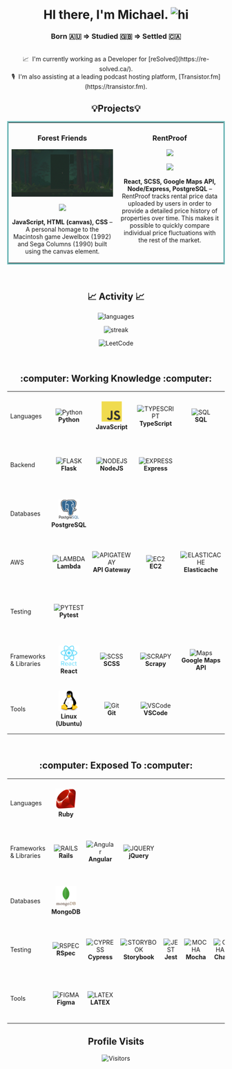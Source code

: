 <h1 align="center">HI there, I'm Michael. <img src="https://user-images.githubusercontent.com/1303154/88677602-1635ba80-d120-11ea-84d8-d263ba5fc3c0.gif" width="28px" height="28px" alt="hi"></h1>

<h3 align="center">Born 🇦🇺 => Studied 🇬🇧 => Settled 🇨🇦</h3>
<br/>

<section align="center">
📈&nbsp; I'm currently working as a Developer for [reSolved](https://re-solved.ca/).
<br/>
🎙️&nbsp; I'm also assisting at a leading podcast hosting platform, [Transistor.fm](https://transistor.fm).
</section>

<section align="center">
<h2>💡Projects💡</h2>
<table bordercolor="#66b2b2">
  <tr>  
    <td width="50%" valign="top">
      <h3>Forest Friends</h3>

![](./forest-friends.gif)

  <p>
  <a target="_blank" rel="noopener noreferrer" href="https://jackduluoz.github.io/jewelbox/jewelbox.html">
    <img src="https://img.shields.io/badge/-website-green?style=for-the-badge&color=243964">
    
  </a>  
      </p>
        <p><strong>JavaScript, HTML (canvas), CSS</strong> – A personal homage to the Macintosh game Jewelbox (1992) and Sega Columns (1990) built using the canvas element.</p>
    </td>
    <td width="50%" valign="top">
      <h3>RentProof</h3>

![](https://github.com/JackDuluoz/RentProof/blob/master/server/assets/home-page.gif)

  <p>
  <a target="_blank" rel="noopener noreferrer" href="https://github.com/JackDuluoz/RentProof">
    <img src="https://img.shields.io/badge/Code-black?style=for-the-badge&logo=github">
  </a> 
      </p>
        <p><strong>React, SCSS, Google Maps API, Node/Express, PostgreSQL</strong> – RentProof tracks rental price data uploaded by users in order to provide a detailed price history of properties over time. This makes it possible to quickly compare individual price fluctuations with the rest of the market.</p>
    </td>
  </tr>
</table>
</section>

<br/>

<section align="center">
<h2>📈 Activity 📈</h2>
<p>
 <img src="https://github-readme-stats.vercel.app/api/top-langs/?username=JackDuluoz&langs_count=6&layout=compact&theme=dark&hide_border=true" alt="languages"/>
  </p>
  <p>
  <img src="https://github-readme-streak-stats.herokuapp.com/?user=JackDuluoz&theme=dark&hide_border=true" alt="streak" />
  </p>
  <p>
  <img alt="LeetCode" src="https://leetcard.jacoblin.cool/broadsword95?border=0&hide=ranking" />
  </p>
</section>

<br/>

<h2 align="center">:computer: Working Knowledge :computer:</h2>

<table>  
  <tr>
    <td>Languages</td>
    <td align="center" height="108" width="108">
      <img
        src="https://upload.wikimedia.org/wikipedia/commons/thumb/c/c3/Python-logo-notext.svg/1869px-Python-logo-notext.svg.png"
        width="48"
        height="48"
        alt="Python"
      />
      <br /><strong>Python</strong>
    </td>
    <td align="center" height="108" width="108">
      <img
        src="https://raw.githubusercontent.com/devicons/devicon/master/icons/javascript/javascript-original.svg"
        width="48"
        height="48"
        alt="JAVASCRIPT"
      />
      <br /><strong>JavaScript</strong>
    </td>
    <td align="center" height="108" width="108">
      <img
        src="https://titrias.com/files/2022/04/typescript.png"
        width="48"
        height="48"
        alt="TYPESCRIPT"
      />
      <br /><strong>TypeScript</strong>
    </td>
    <td align="center" height="108" width="108">
      <img
        src="https://upload.wikimedia.org/wikipedia/commons/8/87/Sql_data_base_with_logo.png"
        width="48"
        height="48"
        alt="SQL"
      />
      <br /><strong>SQL</strong>
    </td>
    <td align="center" height="108" width="108">
      <img
        src="https://raw.githubusercontent.com/devicons/devicon/master/icons/html5/html5-original-wordmark.svg"
        width="48"
        height="48"
        alt="HTML"
      />
      <br /><strong>HTML</strong>
    </td>
    <td align="center" height="108" width="108">
      <img
        src="https://raw.githubusercontent.com/devicons/devicon/master/icons/css3/css3-original-wordmark.svg"
        width="48"
        height="48"
        alt="CSS"
      />
      <br /><strong>CSS</strong>
    </td>
  </tr>

  <tr>
    <td>Backend</td>
    <td align="center" height="108" width="108">
      <img
        src="https://flask.palletsprojects.com/en/2.3.x/_static/flask-vertical.png"
        width="48"
        height="48"
        alt="FLASK"
      />
      <br /><strong>Flask</strong>
    </td>
    <td align="center" height="108" width="108">
      <img
        src="https://cdn.freebiesupply.com/logos/large/2x/nodejs-icon-logo-png-transparent.png"
        width="48"
        height="48"
        alt="NODEJS"
      />
      <br /><strong>NodeJS</strong>
    </td>
    <td align="center" height="108" width="108">
      <img
        src="https://jsurt.github.io/jacks-portfolio/images/color-express-icon%20(1).png"
        width="48"
        height="48"
        alt="EXPRESS"
      />
      <br /><strong>Express</strong>
    </td>
  </tr>
   
  <tr>
    <td>Databases</td>
    <td align="center" height="108" width="108">
      <img
        src="https://raw.githubusercontent.com/devicons/devicon/master/icons/postgresql/postgresql-original-wordmark.svg"
        width="48"
        height="48"
        alt="POSTGRESQL"
      />
      <br /><strong>PostgreSQL</strong>
    </td>  
  </tr>
  <tr>
    <td>AWS</td>
    <td align="center" height="108" width="108">
      <img
        src="https://cdn.worldvectorlogo.com/logos/aws-lambda.svg"
        width="48"
        height="48"
        alt="LAMBDA"
      />
      <br /><strong>Lambda</strong>
    </td>
    <td align="center" height="108" width="108">
      <img
        src="https://static-00.iconduck.com/assets.00/aws-api-gateway-icon-423x512-70e4i3mi.png"
        width="48"
        height="48"
        alt="APIGATEWAY"
      />
      <br /><strong>API Gateway</strong>
    </td>
    <td align="center" height="108" width="108">
      <img
        src="https://www.bouncebacktech.com/assets/img/amzec2logo.png"
        width="48"
        height="48"
        alt="EC2"
      />
      <br /><strong>EC2</strong>
    </td>
    <td align="center" height="108" width="108">
      <img
        src="https://d2908q01vomqb2.cloudfront.net/887309d048beef83ad3eabf2a79a64a389ab1c9f/2021/08/10/AWS_ElastiCache_Icon-1.png"
        width="48"
        height="48"
        alt="ELASTICACHE"
      />
      <br /><strong>Elasticache</strong>
    </td>
    <td align="center" height="108" width="108">
      <img
        src="https://codeopinion.com/wp-content/uploads/2019/08/aws-cloudwatch-logo-png-transparent.png"
        width="48"
        height="48"
        alt="CLOUDWATCH"
      />
      <br /><strong>CloudWatch</strong>
    </td>
  </tr>

  <tr>
    <td>Testing</td>
    <td align="center" height="108" width="108">
      <img
        src="https://upload.wikimedia.org/wikipedia/commons/thumb/b/ba/Pytest_logo.svg/2048px-Pytest_logo.svg.png"
        width="48"
        height="48"
        alt="PYTEST"
      />
      <br /><strong>Pytest</strong>
    </td>
  </tr>

  <tr>
    <td>Frameworks & Libraries</td>
    <td align="center" height="108" width="108">
      <img
        src="https://raw.githubusercontent.com/devicons/devicon/master/icons/react/react-original-wordmark.svg"
        width="48"
        height="48"
        alt="REACT"
      />
      <br /><strong>React</strong>
    </td>
    <td align="center" height="108" width="108">
      <img
        src="https://sass-lang.com/assets/img/styleguide/seal-color.png"
        width="48"
        height="48"
        alt="SCSS"
      />
      <br /><strong>SCSS</strong>
    </td>
    <td align="center" height="108" width="108">
      <img
        src="https://scrapeops.io/img/sdk-icons/scrapy-logo.png"
        width="48"
        height="48"
        alt="SCRAPY"
      />
      <br /><strong>Scrapy</strong>
    </td>
    <td align="center" height="108" width="108">
      <img
        src="https://softauthor.com/wp-content/uploads/2020/05/what-is-google-maps.jpg"
        width="48"
        height="48"
        alt="Maps"
      />
      <br /><strong>Google Maps API</strong>
    </td>
  </tr>
  
  <tr>
    <td>Tools</td>
    <td align="center" height="108" width="108">
      <img
        src="https://raw.githubusercontent.com/devicons/devicon/master/icons/linux/linux-original.svg"
        width="48"
        height="48"
        alt="LINUX"
      />
      <br /><strong>Linux (Ubuntu)</strong>
    </td>
    <td align="center" height="108" width="108">
      <img
        src="https://www.vectorlogo.zone/logos/git-scm/git-scm-icon.svg"
        width="48"
        height="48"
        alt="Git"
      />
      <br /><strong>Git</strong>
    </td>
    <td align="center" height="108" width="108">
      <img
        src="https://cdn.icon-icons.com/icons2/2107/PNG/512/file_type_vscode_icon_130084.png"
        width="48"
        height="48"
        alt="VSCode"
      />
      <br /><strong>VSCode</strong>
    </td>    
  </tr>   
</table>

<br >

<h2 align="center">:computer: Exposed To :computer:</h2>

<table>  
  <tr>
    <td>Languages</td>
    <td align="center" height="108" width="108">
      <img
        src="https://raw.githubusercontent.com/devicons/devicon/master/icons/ruby/ruby-original.svg"
        width="48"
        height="48"
        alt="RUBY"
      />
      <br /><strong>Ruby</strong>
    </td>
  </tr>
    
  <tr>
    <td>Frameworks & Libraries</td>
    <td align="center" height="108" width="108">
      <img
        src="https://cdn.iconscout.com/icon/free/png-256/rails-3521664-2945108.png"
        width="48"
        height="48"
        alt="RAILS"
      />
      <br /><strong>Rails</strong>
    </td>
    <td align="center" height="108" width="108">
      <img
        src="https://upload.wikimedia.org/wikipedia/commons/thumb/c/cf/Angular_full_color_logo.svg/1200px-Angular_full_color_logo.svg.png"
        width="48"
        height="48"
        alt="Angular"
      />
      <br /><strong>Angular</strong>
    </td>
    <td align="center" height="108" width="108">
      <img
        src="https://www.vectorlogo.zone/logos/jquery/jquery-icon.svg"
        width="48"
        height="48"
        alt="JQUERY"
      />
      <br /><strong>jQuery</strong>
    </td>
  </tr>

  <tr>
    <td>Databases</td>
    <td align="center" height="108" width="108">
      <img
        src="https://raw.githubusercontent.com/devicons/devicon/master/icons/mongodb/mongodb-original-wordmark.svg"
        width="48"
        height="48"
        alt="MONGODB"
      />
      <br /><strong>MongoDB</strong>
    </td>   
  </tr>
   
  <tr>
    <td>Testing</td>
    <td align="center" height="108" width="108">
      <img
        src="https://cbabhusal.files.wordpress.com/2015/12/812ab30c5723956adcf8c1bbaf23e471143e1934.png"
        width="48"
        height="48"
        alt="RSPEC"
      />
      <br /><strong>RSpec</strong>
    </td>
    <td align="center" height="108" width="108">
      <img
        src="https://raw.githubusercontent.com/simple-icons/simple-icons/6e46ec1fc23b60c8fd0d2f2ff46db82e16dbd75f/icons/cypress.svg"
        width="48"
        height="48"
        alt="CYPRESS"
      />
      <br /><strong>Cypress</strong>
    </td>
    <td align="center" height="108" width="108">
      <img
        src="https://icons.veryicon.com/png/o/business/vscode-program-item-icon/storybook.png"
        width="48"
        height="48"
        alt="STORYBOOK"
      />
      <br /><strong>Storybook</strong>
    </td>
    <td align="center" height="108" width="108">
      <img
        src="https://www.vectorlogo.zone/logos/jestjsio/jestjsio-icon.svg"
        width="48"
        height="48"
        alt="JEST"
      />
      <br /><strong>Jest</strong>
    </td>
    <td align="center" height="108" width="108">
      <img
        src="https://www.vectorlogo.zone/logos/mochajs/mochajs-icon.svg"
        width="48"
        height="48"
        alt="MOCHA"
      />
      <br /><strong>Mocha</strong>
    </td>
    <td align="center" height="108" width="108">
      <img
        src="https://p7.hiclipart.com/preview/626/247/761/mocha-javascript-node-js-test-driven-development-assertion-chai-sheng.jpg"
        width="48"
        height="48"
        alt="CHAI"
      />
      <br /><strong>Chai</strong>
    </td>
  </tr>  
   
  <tr>
    <td>Tools</td>
    <td align="center" height="108" min-width="108">
      <img
        src="https://cdn-icons-png.flaticon.com/512/5968/5968705.png"
        width="48"
        height="48"
        alt="FIGMA"
      />
      <br /><strong>Figma</strong>
    </td>
    <td align="center" height="108" min-width="108">
      <img
        src="https://static.javatpoint.com/tutorial/latex/images/latex-tutorial.png"
        width="48"
        height="48"
        alt="LATEX"
      />
      <br /><strong>LATEX</strong>
    </td>
  </tr>   
</table>

<section align="center">
<h2>Profile Visits</h2> 

![Visitors](https://api.visitorbadge.io/api/visitors?path=https%3A%2F%2Fgithub.com%2FJackDuluoz&label=Visitors&countColor=%2337d67a)
</section>
